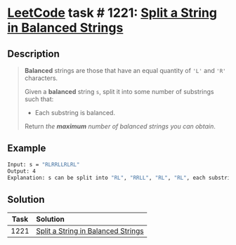 # [LeetCode][leetcode] task # 1221: [Split a String in Balanced Strings][task]

Description
-----------

> **Balanced** strings are those that have an equal quantity of `'L'` and `'R'` characters.
> 
> Given a **balanced** string `s`, split it into some number of substrings such that:
> * Each substring is balanced.
> 
> Return _the **maximum** number of balanced strings you can obtain_.

Example
-------

```sh
Input: s = "RLRRLLRLRL"
Output: 4
Explanation: s can be split into "RL", "RRLL", "RL", "RL", each substring contains same number of 'L' and 'R'.
```

Solution
--------

| Task | Solution                                       |
|:----:|:-----------------------------------------------|
| 1221 | [Split a String in Balanced Strings][solution] |


[leetcode]: <http://leetcode.com/>
[task]: <https://leetcode.com/problems/split-a-string-in-balanced-strings/>
[solution]: <https://github.com/wellaxis/praxis-leetcode/blob/main/src/main/java/com/witalis/praxis/leetcode/task/h13/p1221/option/Practice.java>
